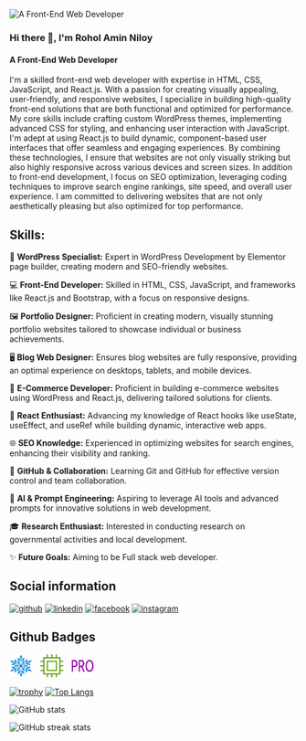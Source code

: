 ![A Front-End Web Developer](https://media.licdn.com/dms/image/v2/D4E16AQGqJhUk7WRqRQ/profile-displaybackgroundimage-shrink_350_1400/profile-displaybackgroundimage-shrink_350_1400/0/1735977710006?e=1741219200&v=beta&t=S-p4pVtCEDBejK51FNg5XXmaZA-pn4m80PCN4ZfqLLE)
### Hi there 👋, I'm Rohol Amin Niloy
#### A Front-End Web Developer

I'm a skilled front-end web developer with expertise in HTML, CSS, JavaScript, and React.js. With a passion for creating visually appealing, user-friendly, and responsive websites, I specialize in building high-quality front-end solutions that are both functional and optimized for performance.
My core skills include crafting custom WordPress themes, implementing advanced CSS for styling, and enhancing user interaction with JavaScript. I'm adept at using React.js to build dynamic, component-based user interfaces that offer seamless and engaging experiences. By combining these technologies, I ensure that websites are not only visually striking but also highly responsive across various devices and screen sizes.
In addition to front-end development, I focus on SEO optimization, leveraging coding techniques to improve search engine rankings, site speed, and overall user experience. I am committed to delivering websites that are not only aesthetically pleasing but also optimized for top performance.



## Skills:
🚀 **WordPress Specialist:** Expert in WordPress Development by Elementor page builder, creating modern and SEO-friendly websites.

💻 **Front-End Developer:** Skilled in HTML, CSS, JavaScript, and frameworks like React.js and Bootstrap, with a focus on responsive designs.

🖼️ **Portfolio Designer:** Proficient in creating modern, visually stunning portfolio websites tailored to showcase individual or business achievements.

🖥️ **Blog Web Designer:** Ensures blog websites are fully responsive, providing an optimal experience on desktops, tablets, and mobile devices.

🛒 **E-Commerce Developer:** Proficient in building e-commerce websites using WordPress and React.js, delivering tailored solutions for clients.

🔧 **React Enthusiast:** Advancing my knowledge of React hooks like useState, useEffect, and useRef while building dynamic, interactive web apps.

🌐 **SEO Knowledge:** Experienced in optimizing websites for search engines, enhancing their visibility and ranking.

🌟 **GitHub & Collaboration:** Learning Git and GitHub for effective version control and team collaboration.

🤖 **AI & Prompt Engineering:** Aspiring to leverage AI tools and advanced prompts for innovative solutions in web development.

🎓 **Research Enthusiast:** Interested in conducting research on governmental activities and local development.

✨ **Future Goals:** Aiming to be Full stack web developer.


## Social information
[<img src='https://cdn.jsdelivr.net/npm/simple-icons@3.0.1/icons/github.svg' alt='github' height='40'>](https://github.com/roholAminNiloy) [<img src='https://cdn.jsdelivr.net/npm/simple-icons@3.0.1/icons/linkedin.svg' alt='linkedin' height='40'>](https://www.linkedin.com/in/rohol-amin-niloy-52319b329/) [<img src='https://cdn.jsdelivr.net/npm/simple-icons@3.0.1/icons/facebook.svg' alt='facebook' height='40'>](https://www.facebook.com/profile.php?id=100037771363593) [<img src='https://cdn.jsdelivr.net/npm/simple-icons@3.0.1/icons/instagram.svg' alt='instagram' height='40'>](https://www.instagram.com/roholaminniloy/)

## Github Badges
<a href='https://archiveprogram.github.com/'><img src='https://raw.githubusercontent.com/acervenky/animated-github-badges/master/assets/acbadge.gif' width='40' height='40'></a> <a href='https://docs.github.com/en/developers'><img src='https://raw.githubusercontent.com/acervenky/animated-github-badges/master/assets/devbadge.gif' width='40' height='40'></a> <a href='https://github.com/pricing'><img src='https://raw.githubusercontent.com/acervenky/animated-github-badges/master/assets/pro.gif' width='40' height='40'></a> 

[![trophy](https://github-profile-trophy.vercel.app/?username=roholAminNiloy)](https://github.com/ryo-ma/github-profile-trophy)
[![Top Langs](https://github-readme-stats.vercel.app/api/top-langs/?username=roholAminNiloy)](https://github.com/anuraghazra/github-readme-stats)

![GitHub stats](https://github-readme-stats.vercel.app/api?username=roholAminNiloy&show_icons=true&count_private=true)

![GitHub streak stats](https://streak-stats.demolab.com/?user=roholAminNiloy)

